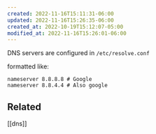 ```yaml
---
created: 2022-11-16T15:11:31-06:00
updated: 2022-11-16T15:26:35-06:00
created_at: 2022-10-19T15:12:07-05:00
modified_at: 2022-11-16T15:26:01-06:00
---
```


DNS servers are configured in `/etc/resolve.conf`

formatted like:
```shell 
nameserver 8.8.8.8 # Google
nameserver 8.8.4.4 # Also google
```


## Related
[[dns]]